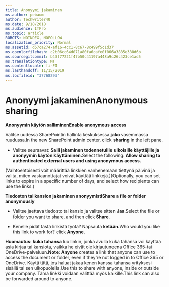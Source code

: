 ```yaml
---
title: Anonyymi jakaminen
ms.author: pebaum
author: Techwriter40
ms.date: 9/18/2018
ms.audience: ITPro
ms.topic: article
ROBOTS: NOINDEX, NOFOLLOW
localization_priority: Normal
ms.assetid: d57ca274-af16-4cc1-8c67-8c499f5c1d37
ms.openlocfilehash: c2b06cc64d071a80fa6cafe0f066a3885e388d6b
ms.sourcegitcommit: b43f77221f47b50c41197a448a9c26c423ce1ad5
ms.translationtype: MT
ms.contentlocale: fi-FI
ms.lasthandoff: 11/15/2019
ms.locfileid: "37768293"
---
```

# <a name="anonymous-sharing"></a><span data-ttu-id="b3280-102">Anonyymi jakaminen</span><span class="sxs-lookup"><span data-stu-id="b3280-102">Anonymous sharing</span></span>

 <span data-ttu-id="b3280-103">**Anonyymin käytön salliminen**</span><span class="sxs-lookup"><span data-stu-id="b3280-103">**Enable anonymous access**</span></span>
  
<span data-ttu-id="b3280-104">Valitse uudessa SharePointin hallinta keskuksessa **jako** vasemmassa ruudussa.</span><span class="sxs-lookup"><span data-stu-id="b3280-104">In the new SharePoint admin center, click **sharing** in the left pane.</span></span> 
  
- <span data-ttu-id="b3280-105">Valitse seuraavat: **Salli jakaminen todennetuille ulkoisille käyttäjille ja anonyymin käytön käyttäminen.**</span><span class="sxs-lookup"><span data-stu-id="b3280-105">Select the following: **Allow sharing to authenticated external users and using anonymous access.**</span></span>
  
<span data-ttu-id="b3280-106">(Vaihtoehtoisesti voit määrittää linkkien vanhenemaan tiettynä päivinä ja valita, miten vastaanottajat voivat käyttää linkkejä.)</span><span class="sxs-lookup"><span data-stu-id="b3280-106">(Optionally, you can set links to expire in a specific number of days, and select how recipients can use the links.)</span></span>
    
 <span data-ttu-id="b3280-107">**Tiedoston tai kansion jakaminen anonyymisti**</span><span class="sxs-lookup"><span data-stu-id="b3280-107">**Share a file or folder anonymously**</span></span>
  
- <span data-ttu-id="b3280-108">Valitse jaettava tiedosto tai kansio ja valitse sitten **Jaa**.</span><span class="sxs-lookup"><span data-stu-id="b3280-108">Select the file or folder you want to share, and then click **Share**.</span></span> 
    
- <span data-ttu-id="b3280-109">Kenelle pidät tästä linkistä työtä? Napsauta **ketään.**</span><span class="sxs-lookup"><span data-stu-id="b3280-109">Who would you like this link to work for? click **Anyone.**</span></span>
  
 <span data-ttu-id="b3280-110">**Huomautus**: **kuka tahansa** luo linkin, jonka avulla kuka tahansa voi käyttää asia kirjaa tai kansiota, vaikka he eivät ole kirjautuneena Office 365-tai OneDrive-palveluun.</span><span class="sxs-lookup"><span data-stu-id="b3280-110">**Note**: **Anyone** creates a link that anyone can use to access the document or folder, even if they're not logged in to Office 365 or OneDrive.</span></span> <span data-ttu-id="b3280-111">Käytä tätä, jos haluat jakaa kenen kanssa tahansa yrityksesi sisällä tai sen ulkopuolella.</span><span class="sxs-lookup"><span data-stu-id="b3280-111">Use this to share with anyone, inside or outside your company.</span></span> <span data-ttu-id="b3280-112">Tämä linkki voidaan välittää myös kaikille.</span><span class="sxs-lookup"><span data-stu-id="b3280-112">This link can also be forwarded around to anyone.</span></span> 
    

